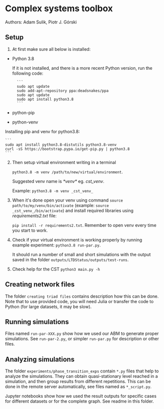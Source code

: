 # Complex systems toolbox
Authors: Adam Sulik, Piotr J. Górski

## Setup

1. At first make sure all below is installed:
* Python 3.8
    
    If it is not installed, and there is a more recent Python version, run the following code:

        ```
        sudo apt update
        sudo add-apt-repository ppa:deadsnakes/ppa
        sudo apt update
        sudo apt install python3.8
        ```

* python-pip
* python-venv
    
Installing pip and venv for python3.8:

    ```
    sudo apt install python3.8-distutils python3.8-venv
    curl -sS https://bootstrap.pypa.io/get-pip.py | python3.8
    ```

2. Then setup virtual environment writing in a terminal

    ```python3.8 -m venv /path/to/new/virtual/environment```.

    Suggested venv name is _\*venv\*_ eg. _cst_venv_. 
    
    Example: ```python3.8 -m venv _cst_venv_```

3. When it's done open your venv using command `source path/to/my/venv/bin/activate` (example: `source _cst_venv_/bin/activate`) and install required libraries using _requirements2.txt_ file:

    `pip install -r requirements2.txt`. Remember to open venv every time you start to work.

4. Check if your virtual environment is working properly by running example experiment: `python3.8 run-par.py`.

    It should run a number of small and short simulations with the output saved in the folder `outputs/LTDStatus/outputs/test-runs`. 

5. Check help for the CST `python3 main.py -h`

## Creating network files

The folder `creating triad files` contains description how this can be done. Note that to use provided code, you will need Julia or transfer the code to Python (for large datasets, it may be slow). 

## Running simulations

Files named `run-par-XXX.py` show how we used our ABM to generate proper simulations. See `run-par-2.py`, or simpler `run-par.py` for description or other files. 

## Analyzing simulations

The folder `experiments/phase_transition_exps` contain `*.py` files that help to analyze the simulations. They can obtain quasi-stationary level reached in a simulation, and then group results from different repetitions. This can be done in the remote server automatically, see files named as `*_script.py`. 

Jupyter notebooks show how we used the result outputs for specific cases for different datasets or for the complete graph. 
See readme in this folder. 

